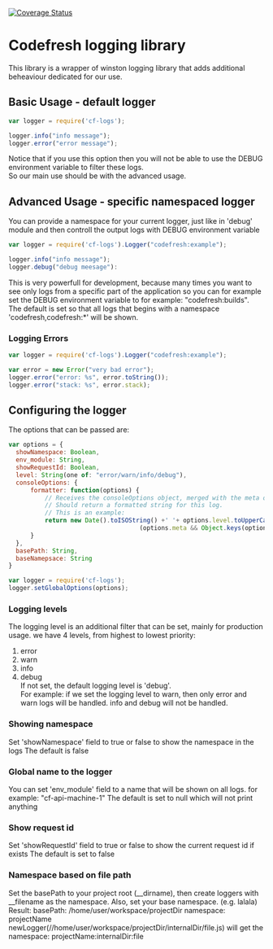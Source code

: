 [![Coverage Status](https://coveralls.io/repos/github/codefresh-io/cf-logs/badge.svg?branch=develop)](https://coveralls.io/github/codefresh-io/cf-logs?branch=develop)

# Codefresh logging library
This library is a wrapper of winston logging library that adds additional beheaviour dedicated for our use.

## Basic Usage - default logger
```javascript
var logger = require('cf-logs');

logger.info("info message");
logger.error("error message");
```
Notice that if you use this option then you will not be able to use the DEBUG environment variable to filter these logs. <br />
So our main use should be with the advanced usage.

## Advanced Usage - specific namespaced logger
You can provide a namespace for your current logger, just like in 'debug' module and then controll the output logs with DEBUG environment variable <br />
```javascript
var logger = require('cf-logs').Logger("codefresh:example");

logger.info("info message");
logger.debug("debug meesage"):
```
This is very powerfull for development, because many times you want to see only logs from a specific part of the application so you can for example set the DEBUG environment variable to for example: "codefresh:builds". <br />
The default is set so that all logs that begins with a namespace 'codefresh,codefresh:*' will be shown.
### Logging Errors
```javascript
var logger = require('cf-logs').Logger("codefresh:example");

var error = new Error("very bad error");
logger.error("error: %s", error.toString());
logger.error("stack: %s", error.stack);
```

## Configuring the logger
The options that can be passed are:
```javascript
var options = {
  showNamespace: Boolean,
  env_module: String,
  showRequestId: Boolean,
  level: String(one of: "error/warn/info/debug"),
  consoleOptions: {
      formatter: function(options) {
          // Receives the consoleOptions object, merged with the meta objects
          // Should return a formatted string for this log.
          // This is an example:
          return new Date().toISOString() +' '+ options.level.toUpperCase() +' >> '+ (undefined !== options.message ? options.message : '') +
                                    (options.meta && Object.keys(options.meta).length ? ' << ' + JSON.stringify(options.meta) : '' );
      }
  },
  basePath: String,
  baseNamepsace: String
}

var logger = require('cf-logs');
logger.setGlobalOptions(options);
```
### Logging levels
The logging level is an additional filter that can be set, mainly for production usage.
we have 4 levels, from highest to lowest priority:<br />
1. error <br />
2. warn <br />
3. info <br />
4. debug <br />
If not set, the default logging level is 'debug'. <br />
For example: if we set the logging level to warn, then only error and warn logs will be handled. info and debug will not be handled.
### Showing namespace
Set 'showNamespace' field to true or false to show the namespace in the logs
The default is false
### Global name to the logger
You can set 'env_module' field to a name that will be shown on all logs. for example: "cf-api-machine-1"
The default is set to null which will not print anything
### Show request id 
Set 'showRequestId' field to true or false to show the current request id if exists
The default is set to false
### Namespace based on file path
Set the basePath to your project root (__dirname), then create loggers with __filename as the namespace.
Also, set your base namespace. (e.g. lalala)
Result:
basePath: /home/user/workspace/projectDir
namespace: projectName
newLogger(//home/user/workspace/projectDir/internalDir/file.js) will get the namespace: projectName:internalDir:file
